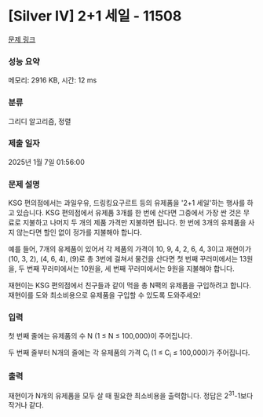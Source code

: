 # [Silver IV] 2+1 세일 - 11508 

[문제 링크](https://www.acmicpc.net/problem/11508) 

### 성능 요약

메모리: 2916 KB, 시간: 12 ms

### 분류

그리디 알고리즘, 정렬

### 제출 일자

2025년 1월 7일 01:56:00

### 문제 설명

<p>KSG 편의점에서는 과일우유, 드링킹요구르트 등의 유제품을 '2+1 세일'하는 행사를 하고 있습니다. KSG 편의점에서 유제품 3개를 한 번에 산다면 그중에서 가장 싼 것은 무료로 지불하고 나머지 두 개의 제품 가격만 지불하면 됩니다. 한 번에 3개의 유제품을 사지 않는다면 할인 없이 정가를 지불해야 합니다.</p>

<p>예를 들어, 7개의 유제품이 있어서 각 제품의 가격이 10, 9, 4, 2, 6, 4, 3이고 재현이가 (10, 3, 2), (4, 6, 4), (9)로 총 3번에 걸쳐서 물건을 산다면 첫 번째 꾸러미에서는 13원을, 두 번째 꾸러미에서는 10원을, 세 번째 꾸러미에서는 9원을 지불해야 합니다.</p>

<p>재현이는 KSG 편의점에서 친구들과 같이 먹을 총 N팩의 유제품을 구입하려고 합니다. 재현이를 도와 최소비용으로 유제품을 구입할 수 있도록 도와주세요!</p>

### 입력 

 <p>첫 번째 줄에는 유제품의 수 N (1 ≤ N ≤ 100,000)이 주어집니다.</p>

<p>두 번째 줄부터 N개의 줄에는 각 유제품의 가격 C<sub>i</sub> (1 ≤ C<sub>i</sub> ≤ 100,000)가 주어집니다.</p>

### 출력 

 <p>재현이가 N개의 유제품을 모두 살 때 필요한 최소비용을 출력합니다. 정답은 2<sup>31</sup>-1보다 작거나 같다.</p>

